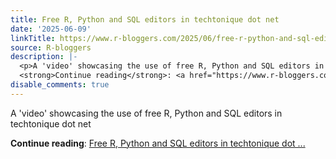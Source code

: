 ```yaml
---
title: Free R, Python and SQL editors in techtonique dot net
date: '2025-06-09'
linkTitle: https://www.r-bloggers.com/2025/06/free-r-python-and-sql-editors-in-techtonique-dot-net/
source: R-bloggers
description: |-
  <p>A 'video' showcasing the use of free R, Python and SQL editors in techtonique dot net</p>
  <strong>Continue reading</strong>: <a href="https://www.r-bloggers.com/2025/06/free-r-python-and-sql-editors-in-techtonique-dot-net/">Free R, Python and SQL editors in techtonique dot ...
disable_comments: true
---
```

<p>A 'video' showcasing the use of free R, Python and SQL editors in techtonique dot net</p>
<strong>Continue reading</strong>: <a href="https://www.r-bloggers.com/2025/06/free-r-python-and-sql-editors-in-techtonique-dot-net/">Free R, Python and SQL editors in techtonique dot ...